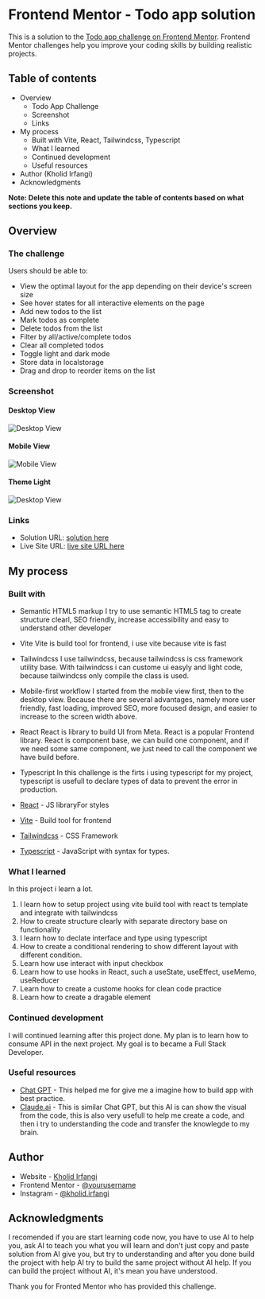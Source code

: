 # Frontend Mentor - Todo app solution

This is a solution to the [Todo app challenge on Frontend Mentor](https://www.frontendmentor.io/challenges/todo-app-Su1_KokOW). Frontend Mentor challenges help you improve your coding skills by building realistic projects. 

## Table of contents

- Overview
  - Todo App Challenge
  - Screenshot
  - Links
- My process
  - Built with Vite, React, Tailwindcss, Typescript
  - What I learned
  - Continued development
  - Useful resources
- Author (Kholid Irfangi)
- Acknowledgments

**Note: Delete this note and update the table of contents based on what sections you keep.**

## Overview

### The challenge

Users should be able to:

- View the optimal layout for the app depending on their device's screen size
- See hover states for all interactive elements on the page
- Add new todos to the list
- Mark todos as complete
- Delete todos from the list
- Filter by all/active/complete todos
- Clear all completed todos
- Toggle light and dark mode
- Store data in localstorage
- Drag and drop to reorder items on the list

### Screenshot

#### Desktop View
![Desktop View](public/ss/todo-app-desktop.png)

#### Mobile View
![Mobile View](public/ss/todo-app-mobile.png)

#### Theme Light
![Desktop View](public/ss/todo-light.png)


### Links

- Solution URL: [solution here](https://github.com/kholidirfangi/todo-app)
- Live Site URL: [live site URL here](https://todo-app-one-theta-37.vercel.app/)

## My process

### Built with

- Semantic HTML5 markup
  I try to use semantic HTML5 tag to create structure clearl, SEO friendly, increase accessibility and easy to understand other developer

- Vite
  Vite is build tool for frontend, i use vite because vite is fast

- Tailwindcss
  I use tailwindcss, because tailwindcss is css framework utility base. With tailwindcss i can custome ui easyly and light code, because tailwindcss only compile the class is used.

- Mobile-first workflow
  I started from the mobile view first, then to the desktop view. Because there are several advantages, namely more user friendly, fast loading, improved SEO, more focused design, and easier to increase to the screen width above.

- React
  React is library to build UI from Meta. React is a popular Frontend library. React is component base, we can build one component, and if we need some same component, we just need to call the component we have build before.

- Typescript
  In this challenge is the firts i using typescript for my project, typescript is usefull to declare types of data to prevent the error in production.

- [React](https://reactjs.org/) - JS libraryFor styles
- [Vite](https://vite.dev/) - Build tool for frontend
- [Tailwindcss](https://tailwindcss.com/) - CSS Framework
- [Typescript](https://www.typescriptlang.org/) - JavaScript with syntax for types.


### What I learned

In this project i learn a lot.
1. I learn how to setup project using vite build tool with react ts template and integrate with tailwindcss
2. How to create structure clearly with separate directory base on functionality
3. I learn how to declate interface and type using typescript
4. How to create a conditional rendering to show different layout with different condition.
5. Learn how use interact with input checkbox
6. Learn how to use hooks in React, such a useState, useEffect, useMemo, useReducer
7. Learn how to create a custome hooks for clean code practice
8. Learn how to create a dragable element


### Continued development

I will continued learning after this project done. My plan is to learn how to consume API in the next project. My goal is to became a Full Stack Developer.


### Useful resources

- [Chat GPT](https://www.example.com) - This helped me for give me a imagine how to build app with best practice.
- [Claude.ai](https://claude.ai/) - This is similar Chat GPT, but this AI is can show the visual from the code, this is also very usefull  to help me create a code, and then i try to understanding the code and transfer the knowlegde to my brain.


## Author

- Website - [Kholid Irfangi](https://new-portfolio-lovat-kappa.vercel.app/)
- Frontend Mentor - [@yourusername](https://www.frontendmentor.io/profile/yourusername)
- Instagram - [@kholid.irfangi](https://www.instagram.com/kholid.irfangi)


## Acknowledgments

I recomended if you are start learning code now, you have to use AI to help you, ask AI to teach you what you will learn and don't just copy and paste solution from AI give you, but try to understanding and after you done build the project with help AI try to build the same project without AI help. If you can build the project without AI, it's mean you have understood.

Thank you for Fronted Mentor who has provided this challenge.

